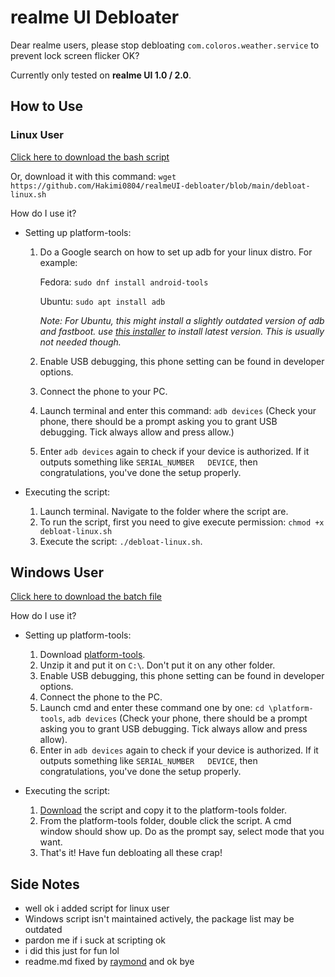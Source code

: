 # realme UI Debloater
Dear realme users, please stop debloating `com.coloros.weather.service` to prevent lock screen flicker OK?

Currently only tested on **realme UI 1.0 / 2.0**.

## How to Use
### Linux User
[Click here to download the bash script](https://github.com/Hakimi0804/realmeUI-debloater/blob/main/debloat-linux.sh)

Or, download it with this command: `wget https://github.com/Hakimi0804/realmeUI-debloater/blob/main/debloat-linux.sh`

How do I use it?
- Setting up platform-tools:
  1. Do a Google search on how to set up adb for your linux distro.
     For example:
     
     Fedora: `sudo dnf install android-tools`
         
     Ubuntu: `sudo apt install adb`
     
     *Note: For Ubuntu, this might install a slightly outdated version of adb and fastboot. use [this installer](https://github.com/Hakimi0804/realmeUI-debloater/releases/download/v1.0/ubuntu-adb-setup.sh) to install latest version. This is usually not needed though.*
  2. Enable USB debugging, this phone setting can be found in developer options.
  3. Connect the phone to your PC.
  4. Launch terminal and enter this command: `adb devices` (Check your phone, there should be a prompt asking you to grant USB debugging. Tick always allow and press allow.)
  5. Enter `adb devices` again to check if your device is authorized. If it outputs something like `SERIAL_NUMBER   DEVICE`, then congratulations, you've done the setup properly.
 
- Executing the script: 
  1. Launch terminal. Navigate to the folder where the script are.
  2. To run the script, first you need to give execute permission: `chmod +x debloat-linux.sh`
  3. Execute the script: `./debloat-linux.sh`.


## Windows User
[Click here to download the batch file](https://github.com/Hakimi0804/realmeUI-debloater/blob/main/realme-UI-debloater.bat)

How do I use it?
- Setting up platform-tools:
  1. Download [platform-tools](https://dl.google.com/android/repository/platform-tools-latest-windows.zip).
  2. Unzip it and put it on `C:\`. Don't put it on any other folder.
  3. Enable USB debugging, this phone setting can be found in developer options.
  4. Connect the phone to the PC.
  5. Launch cmd and enter these command one by one: `cd \platform-tools`, `adb devices` (Check your phone, there should be a prompt asking you to grant USB debugging. Tick always allow and press allow).
  6. Enter in `adb devices` again to check if your device is authorized. If it outputs something like `SERIAL_NUMBER   DEVICE`, then congratulations, you've done the setup properly.

- Executing the script:
  1. [Download](https://github.com/Hakimi0804/realmeUI-debloater/releases/download/v1.0/realme-UI-debloater.bat) the script and copy it to the platform-tools folder.
  2. From the platform-tools folder, double click the script. A cmd window should show up. Do as the prompt say, select mode that you want.
  3. That's it! Have fun debloating all these crap!


## Side Notes
- well ok i added script for linux user
- Windows script isn't maintained actively, the package list may be outdated
- pardon me if i suck at scripting ok
- i did this just for fun lol
- readme.md fixed by [raymond](https://raymond-1227.github.io/) and ok bye
